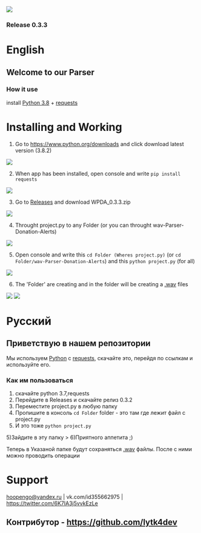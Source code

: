 <img src="/assets/logo.png" />

### Release 0.3.3

# English

## Welcome to our Parser

### How it use

install [Python 3.8](https://www.python.org/) + [requests](https://pypi.org/project/requests/)

# Installing and Working

1) Go to <https://www.python.org/downloads> and click download latest version (3.8.2)
<img src="/assets/Download.png"/>

2) When app has been installed, open console and write ```pip install requests```
<img src="/assets/2020-03-07_19-53-07.png" />

3) Go to [Releases](https://github.com/hoopengo/wav-Parser-Donation-Alerts/releases) and download WPDA_0.3.3.zip
<img src="/assets/2020-03-07_21-31-36.png" />

4) Throught project.py to any Folder (or you can throught wav-Parser-Donation-Alerts)
<img src="/assets/2020-03-07_20-23-54.png" />

5) Open console and write this ```cd Folder (Wheres project.py)``` (or ```cd Folder/wav-Parser-Donation-Alerts```) and this ```python project.py``` (for all)
<img src="/assets/Trello-6.gif" />

6) The 'Folder' are creating and in the folder will be creating a [.wav](https://ru.wikipedia.org/wiki/WAV) files
<img src="/assets/2020-03-07_21-02-44.png"/>
<img src="/assets/2020-03-07_21-03-41.png"/>

# Русский

## Приветствую в нашем репозитории

Мы используем [Python](https://www.python.org/) c [requests](https://pypi.org/project/requests/), скачайте это, перейдя по ссылкам и используйте его.

### Как им пользоваться

1) скачайте python 3.7,requests
2) Перейдите в Releases и скачайте релиз 0.3.2
3) Переместите project.py в любую папку
4) Пропишите в консоль ```cd Folder``` folder - это там где лежит файл с project.py
5) И это тоже ```python project.py```

5)Зайдите в эту папку > 6)Приятного аппетита ;)

Теперь в Указаной папке будут сохраняться [.wav](https://ru.wikipedia.org/wiki/WAV) файлы. После с ними можно проводить операции

# Support

hoopengo@yandex.ru | vk.com/id355662975 | <https://twitter.com/6K7IA3j5vvkEzLe>

## Контрибутор - <https://github.com/lytk4dev>

